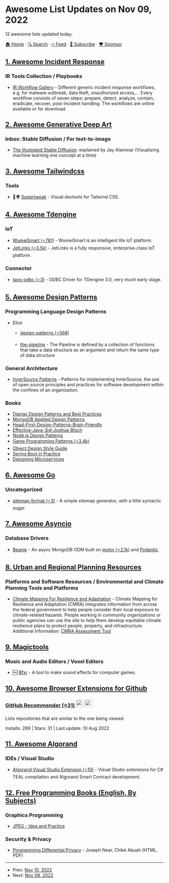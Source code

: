 # Awesome List Updates on Nov 09, 2022

12 awesome lists updated today.

[🏠 Home](/README.md) · [🔍 Search](https://www.trackawesomelist.com/search/) · [🔥 Feed](https://www.trackawesomelist.com/rss.xml) · [📮 Subscribe](https://trackawesomelist.us17.list-manage.com/subscribe?u=d2f0117aa829c83a63ec63c2f&id=36a103854c) · [❤️  Sponsor](https://github.com/sponsors/theowenyoung)



## [1. Awesome Incident Response](/content/meirwah/awesome-incident-response/README.md)

### IR Tools Collection / Playbooks

*   [IR Workflow Gallery](https://www.incidentresponse.org/playbooks/) - Different generic incident response workflows, e.g. for malware outbreak, data theft, unauthorized access,... Every workflow consists of seven steps: prepare, detect, analyze, contain, eradicate, recover, post-incident handling. The workflows are online available or for download.

## [2. Awesome Generative Deep Art](/content/filipecalegario/awesome-generative-deep-art/README.md)

### Inbox: Stable Diffusion / For text-to-image

*   [The Illustrated Stable Diffusion](https://jalammar.github.io/illustrated-stable-diffusion/): explained by Jay Alammar (Visualizing machine learning one concept at a time)

## [3. Awesome Tailwindcss](/content/aniftyco/awesome-tailwindcss/README.md)

### Tools

*   💼🌍 [Supertweak](https://supertweak.dev) - Visual devtools for Tailwind CSS.

## [4. Awesome Tdengine](/content/taosdata/awesome-tdengine/README.md)

### IoT

*   [WumeiSmart (⭐781)](https://github.com/kerwincui/wumei-smart) - WumeiSmart is an intelligent life IoT platform.
*   [JetLinks (⭐3.5k)](https://github.com/jetlinks/jetlinks-community) - JetLinks is a fully responsive, enterprise-class IoT platform.

### Connector

*   [taos-odbc (⭐3)](https://github.com/freemine/taos_odbc) - ODBC Driver for TDengine 3.0, very much early stage.

## [5. Awesome Design Patterns](/content/DovAmir/awesome-design-patterns/README.md)

### Programming Language Design Patterns

*   Elixir
    *   [design-patterns (⭐568)](https://github.com/joshnuss/design-patterns-in-elixir)

    *   [the-pipeline](https://mattpruitt.com/articles/the-pipeline) - The Pipeline is defined by a collection of functions that take a data structure as an argument and return the same type of data structure

### General Architecture

*   [InnerSource Patterns](https://patterns.innersourcecommons.org/) - Patterns for implementing InnerSource, the use of open source principles and practices for software development within the confines of an organization.

### Books

*   [Django Design Patterns and Best Practices](https://arunrocks.com/static/book/django-design-patterns-best-practices-2-ed)
*   [MongoDB Applied Design Patterns](http://shop.oreilly.com/product/0636920027041.do)
*   [Head-First-Design-Patterns-Brain-Friendly](https://www.amazon.com/Head-First-Design-Patterns-Brain-Friendly/dp/0596007124/ref=pd_sim_14_4)
*   [Effective-Java-3rd-Joshua-Bloch](https://www.amazon.com/Effective-Java-3rd-Joshua-Bloch/dp/0134685997/ref=pd_sim_14_7)
*   [Node.js Design Patterns](https://www.packtpub.com/web-development/nodejs-design-patterns-second-edition)
*   [Game Programming Patterns (⭐3.4k)](https://github.com/munificent/game-programming-patterns)
*   [Object Design Style Guide](https://www.manning.com/books/object-design-style-guide)
*   [Spring Boot in Practice](https://www.manning.com/books/spring-boot-in-practice)
*   [Designing Microservices](https://www.manning.com/books/designing-microservices)

## [6. Awesome Go](/content/avelino/awesome-go/README.md)

### Uncategorized

*   [sitemap-format (⭐3)](https://github.com/mingard/sitemap-format) - A simple sitemap generator, with a little syntactic sugar.

## [7. Awesome Asyncio](/content/timofurrer/awesome-asyncio/README.md)

### Database Drivers

*   [Beanie](https://beanie-odm.dev) - An async MongoDB ODM built on [motor (⭐2.1k)](https://github.com/mongodb/motor) and [Pydantic](https://pydantic-docs.helpmanual.io).

## [8. Urban and Regional Planning Resources](/content/APA-Technology-Division/urban-and-regional-planning-resources/README.md)

### Platforms and Software Resources / Environmental and Climate Planning Tools and Platforms

*   [Climate Mapping For Resilience and Adaptation](https://resilience.climate.gov/#assessment-tool) - Climate Mapping for Resilience and Adaptation (CMRA) integrates information from across the federal government to help people consider their local exposure to climate-related hazards. People working in community organizations or public agencies can use the site to help them develop equitable climate resilience plans to protect people, property, and infrastructure. Additional Information: [CMRA Assessment Tool](https://livingatlas.arcgis.com/assessment-tool/home)

## [9. Magictools](/content/ellisonleao/magictools/README.md)

### Music and Audio Editors / Voxel Editors

*   :free: [Bfxr](https://www.bfxr.net/) - A tool to make sound effects for computer games.

## [10. Awesome Browser Extensions for Github](/content/stefanbuck/awesome-browser-extensions-for-github/README.md)

### [GitHub Recommender (⭐31)](https://github.com/IndexStorm/git-rec-ext/) <a href="https://chrome.google.com/webstore/detail/github-recommender/hbiichfklkmlebacdfhkojcpmmakmamk"><img src="https://raw.githubusercontent.com/alrra/browser-logos/master/src/chrome/chrome_48x48.png" width="24" /></a> <a href="https://addons.mozilla.org/en-US/firefox/addon/github-recommender/"><img src="https://raw.githubusercontent.com/alrra/browser-logos/master/src/firefox/firefox_48x48.png" width="24" /></a>

Lists repositories that are similar to the one being viewed

Installs: 269 | Stars: 31 | Last update: 10 Aug 2022

## [11. Awesome Algorand](/content/aorumbayev/awesome-algorand/README.md)

### IDEs / Visual Studio

*   [Algorand Visual Studio Extension (⭐10)](https://github.com/FrankSzendzielarz/AlgorandVisualStudio) - Visual Studio extensions for C# TEAL compilation and Algorand Smart Contract development.

## [12. Free Programming Books (English, By Subjects)](/content/EbookFoundation/free-programming-books/books/free-programming-books-subjects/README.md)

### Graphics Programming

*   [JPEG - Idea and Practice](https://en.wikibooks.org/wiki/JPEG_-_Idea_and_Practice)

### Security & Privacy

*   [Programming Differential Privacy](https://programming-dp.com) - Joseph Near, Chiké Abuah (HTML, PDF)

---

- Prev: [Nov 10, 2022](/content/2022/11/10/README.md)
- Next: [Nov 08, 2022](/content/2022/11/08/README.md)